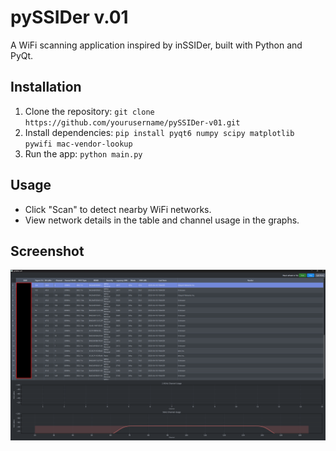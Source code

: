 # pySSIDer v.01
A WiFi scanning application inspired by inSSIDer, built with Python and PyQt.

## Installation
1. Clone the repository: `git clone https://github.com/yourusername/pySSIDer-v01.git`
2. Install dependencies: `pip install pyqt6 numpy scipy matplotlib pywifi mac-vendor-lookup`
3. Run the app: `python main.py`

## Usage
- Click "Scan" to detect nearby WiFi networks.
- View network details in the table and channel usage in the graphs.

## Screenshot
![pySSIDer UI](pyssider-ui.png)